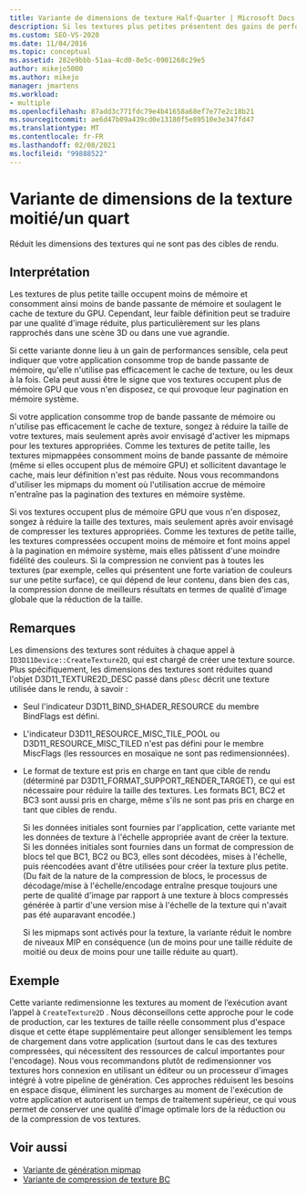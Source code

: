 ```yaml
---
title: Variante de dimensions de texture Half-Quarter | Microsoft Docs
description: Si les textures plus petites présentent des gains de performances importants, elle suggère une sollicitation de la bande passante de mémoire ou une utilisation inefficace du cache de texture GPU. Envisagez de réduire la taille des textures.
ms.custom: SEO-VS-2020
ms.date: 11/04/2016
ms.topic: conceptual
ms.assetid: 282e9bbb-51aa-4cd0-8e5c-0901268c29e5
author: mikejo5000
ms.author: mikejo
manager: jmartens
ms.workload:
- multiple
ms.openlocfilehash: 87add3c771fdc79e4b41658a68ef7e77e2c18b21
ms.sourcegitcommit: ae6d47b09a439cd0e13180f5e89510e3e347fd47
ms.translationtype: MT
ms.contentlocale: fr-FR
ms.lasthandoff: 02/08/2021
ms.locfileid: "99888522"
---
```

# <a name="halfquarter-texture-dimensions-variant"></a>Variante de dimensions de la texture moitié/un quart
Réduit les dimensions des textures qui ne sont pas des cibles de rendu.

## <a name="interpretation"></a>Interprétation
 Les textures de plus petite taille occupent moins de mémoire et consomment ainsi moins de bande passante de mémoire et soulagent le cache de texture du GPU. Cependant, leur faible définition peut se traduire par une qualité d'image réduite, plus particulièrement sur les plans rapprochés dans une scène 3D ou dans une vue agrandie.

 Si cette variante donne lieu à un gain de performances sensible, cela peut indiquer que votre application consomme trop de bande passante de mémoire, qu'elle n'utilise pas efficacement le cache de texture, ou les deux à la fois. Cela peut aussi être le signe que vos textures occupent plus de mémoire GPU que vous n'en disposez, ce qui provoque leur pagination en mémoire système.

 Si votre application consomme trop de bande passante de mémoire ou n'utilise pas efficacement le cache de texture, songez à réduire la taille de votre textures, mais seulement après avoir envisagé d'activer les mipmaps pour les textures appropriées. Comme les textures de petite taille, les textures mipmappées consomment moins de bande passante de mémoire (même si elles occupent plus de mémoire GPU) et sollicitent davantage le cache, mais leur définition n'est pas réduite. Nous vous recommandons d'utiliser les mipmaps du moment où l'utilisation accrue de mémoire n'entraîne pas la pagination des textures en mémoire système.

 Si vos textures occupent plus de mémoire GPU que vous n'en disposez, songez à réduire la taille des textures, mais seulement après avoir envisagé de compresser les textures appropriées. Comme les textures de petite taille, les textures compressées occupent moins de mémoire et font moins appel à la pagination en mémoire système, mais elles pâtissent d'une moindre fidélité des couleurs. Si la compression ne convient pas à toutes les textures (par exemple, celles qui présentent une forte variation de couleurs sur une petite surface), ce qui dépend de leur contenu, dans bien des cas, la compression donne de meilleurs résultats en termes de qualité d'image globale que la réduction de la taille.

## <a name="remarks"></a>Remarques
 Les dimensions des textures sont réduites à chaque appel à `ID3D11Device::CreateTexture2D`, qui est chargé de créer une texture source. Plus spécifiquement, les dimensions des textures sont réduites quand l'objet D3D11_TEXTURE2D_DESC passé dans `pDesc` décrit une texture utilisée dans le rendu, à savoir :

- Seul l'indicateur D3D11_BIND_SHADER_RESOURCE du membre BindFlags est défini.

- L'indicateur D3D11_RESOURCE_MISC_TILE_POOL ou D3D11_RESOURCE_MISC_TILED n'est pas défini pour le membre MiscFlags (les ressources en mosaïque ne sont pas redimensionnées).

- Le format de texture est pris en charge en tant que cible de rendu (déterminé par D3D11_FORMAT_SUPPORT_RENDER_TARGET), ce qui est nécessaire pour réduire la taille des textures. Les formats BC1, BC2 et BC3 sont aussi pris en charge, même s'ils ne sont pas pris en charge en tant que cibles de rendu.

  Si les données initiales sont fournies par l'application, cette variante met les données de texture à l'échelle appropriée avant de créer la texture. Si les données initiales sont fournies dans un format de compression de blocs tel que BC1, BC2 ou BC3, elles sont décodées, mises à l'échelle, puis réencodées avant d'être utilisées pour créer la texture plus petite. (Du fait de la nature de la compression de blocs, le processus de décodage/mise à l'échelle/encodage entraîne presque toujours une perte de qualité d'image par rapport à une texture à blocs compressés générée à partir d'une version mise à l'échelle de la texture qui n'avait pas été auparavant encodée.)

  Si les mipmaps sont activés pour la texture, la variante réduit le nombre de niveaux MIP en conséquence (un de moins pour une taille réduite de moitié ou deux de moins pour une taille réduite au quart).

## <a name="example"></a>Exemple
 Cette variante redimensionne les textures au moment de l’exécution avant l’appel à `CreateTexture2D` . Nous déconseillons cette approche pour le code de production, car les textures de taille réelle consomment plus d'espace disque et cette étape supplémentaire peut allonger sensiblement les temps de chargement dans votre application (surtout dans le cas des textures compressées, qui nécessitent des ressources de calcul importantes pour l'encodage). Nous vous recommandons plutôt de redimensionner vos textures hors connexion en utilisant un éditeur ou un processeur d'images intégré à votre pipeline de génération. Ces approches réduisent les besoins en espace disque, éliminent les surcharges au moment de l'exécution de votre application et autorisent un temps de traitement supérieur, ce qui vous permet de conserver une qualité d'image optimale lors de la réduction ou de la compression de vos textures.

## <a name="see-also"></a>Voir aussi
- [Variante de génération mipmap](mip-map-generation-variant.md)
- [Variante de compression de texture BC](bc-texture-compression-variant.md)